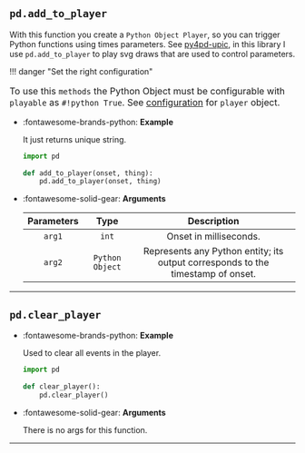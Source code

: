 ## `pd.add_to_player`

With this function you create a `Python Object Player`, so you can trigger Python functions using times parameters. See [py4pd-upic](https://github.com/charlesneimog/py4pd-upic), in this library I use `pd.add_to_player` to play svg draws that are used to control parameters.


!!! danger "Set the right configuration"
    <p style="font-size: 16px;">To use this `methods` the Python Object must be configurable with `playable` as `#!python True`. See [configuration](pd.new_object/config.md#playable) for `player` object.</p>

<div class="grid cards" markdown>

-   :fontawesome-brands-python: __Example__

    It just returns unique string.
    
    ``` python
    import pd
	    
    def add_to_player(onset, thing):
        pd.add_to_player(onset, thing)

    ```

-   :fontawesome-solid-gear: __Arguments__

    | Parameters     | Type | Description                   | 
    | :-----------: | :----: | :------------------------------: |
    | `arg1`   | `int` | Onset in milliseconds. |
    | `arg2`   | `Python Object` | Represents any Python entity; its output corresponds to the timestamp of onset. |

</div>

---

## `pd.clear_player`

<div class="grid cards" markdown>

-   :fontawesome-brands-python: __Example__

    Used to clear all events in the player.
    
    ``` python
    import pd
	    
    def clear_player():
        pd.clear_player()

    ```

-   :fontawesome-solid-gear: __Arguments__

    There is no args for this function.

</div>

---




